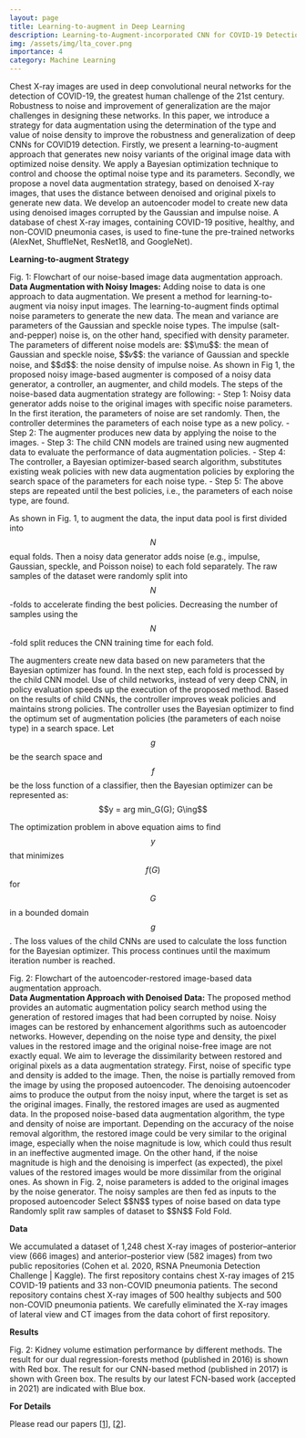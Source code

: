 ```yaml
---
layout: page
title: Learning-to-augment in Deep Learning
description: Learning-to-Augment-incorporated CNN for COVID-19 Detection in X-ray Images 
img: /assets/img/lta_cover.png
importance: 4
category: Machine Learning
---
```


Chest X-ray images are used in deep convolutional neural networks for the detection of COVID-19, the greatest human challenge of the 21st century. Robustness to noise and improvement of generalization are the major challenges in designing these networks. In this paper, we introduce a strategy for data augmentation using the determination of the type and value of noise density to improve the robustness and generalization of deep CNNs for COVID19 detection. Firstly, we present a learning-to-augment approach that generates new noisy variants of the original image data with optimized noise density. We apply a Bayesian optimization technique to control and choose the optimal noise type and its parameters. Secondly, we propose a novel data augmentation strategy, based on denoised X-ray images, that uses the distance between denoised and original pixels to generate new data. We develop an autoencoder model to create new data using denoised images corrupted by the Gaussian and impulse noise. A database of chest X-ray images, containing COVID-19 positive, healthy, and non-COVID pneumonia cases, is used to fine-tune the pre-trained networks (AlexNet, ShuffleNet, ResNet18, and GoogleNet). 

<strong>Learning-to-augment Strategy</strong>

<div class="row">
    <div class="col-sm mt-3 mt-md-0">
        <img class="img-fluid rounded z-depth-1" src="{{ '/assets/img/lta_process.png' | relative_url }}" alt="" title="example image"/>
    </div>
</div>
<div class="caption">
    Fig. 1: Flowchart of our noise-based image data augmentation approach.
</div>
<b>Data Augmentation with Noisy Images:</b> Adding noise to data is one approach to data augmentation. We present a method for learning-to-augment via noisy input images. The learning-to-augment finds optimal noise parameters to generate the new data. The mean and variance are parameters of the Gaussian and speckle noise types. The impulse (salt-and-pepper) noise is, on the other hand, specified with density parameter. The parameters of different noise models are: $$\mu$$: the mean of Gaussian and speckle noise, $$𝑣$$: the variance of Gaussian and speckle noise, and $$d$$: the noise density of impulse noise. As shown in Fig 1, the proposed noisy image-based augmenter is composed of a noisy data generator, a controller, an augmenter, and child models. The steps of the noise-based data augmentation strategy are following: 
- Step 1: Noisy data generator adds noise to the original images with specific noise parameters. In the first iteration, the parameters of noise are set randomly. Then, the controller determines the parameters of each noise type as a new policy.  
- Step 2: The augmenter produces new data by applying the noise to the images.  
- Step 3: The child CNN models are trained using new augmented data to evaluate the performance of data augmentation policies. 
- Step 4: The controller, a Bayesian optimizer-based search algorithm, substitutes existing weak policies with new data augmentation policies by exploring the search space of the parameters for each noise type. 
- Step 5: The above steps are repeated until the best policies, i.e., the parameters of each noise type, are found. 

As shown in Fig. 1, to augment the data, the input data pool is first divided into $$N$$ equal folds. Then a noisy data generator adds noise (e.g., impulse, Gaussian, speckle, and Poisson noise) to each fold separately. The raw samples of the dataset were randomly split into $$N$$-folds to accelerate finding the best policies. Decreasing the number of samples using the $$N$$-fold split reduces the CNN training time for each fold.  

The augmenters create new data based on new parameters that the Bayesian optimizer has found. In the next step, each fold is processed by the child CNN model. Use of child networks, instead of very deep CNN, in policy evaluation speeds up the execution of the proposed method. Based on the results of child CNNs, the controller improves weak policies and maintains strong policies. The controller uses the Bayesian optimizer to find the optimum set of augmentation policies (the parameters of each noise type) in a search space. Let $$g$$ be the search space and $$f$$ be the loss function of a classifier, then the Bayesian optimizer can be represented as:  
$$y = arg min_G(G); G\ing$$  

The optimization problem in above equation aims to find $$y$$ that minimizes $$f(G)$$ for $$G$$ in a bounded domain $$g$$. The loss values of the child CNNs are used to calculate the loss function for the Bayesian optimizer. This process continues until the maximum iteration number is reached. 

<div class="row">
    <div class="col-sm mt-3 mt-md-0">
        <img class="img-fluid rounded z-depth-1" src="{{ '/assets/img/lta_process_ae.png' | relative_url }}" alt="" title="example image"/>
    </div>
</div>
<div class="caption">
    Fig. 2: Flowchart of the autoencoder-restored image-based data augmentation approach.
</div>
<b>Data Augmentation Approach with Denoised Data:</b> The proposed method provides an automatic augmentation policy search method using the generation of restored images that had been corrupted by noise. Noisy images can be restored by enhancement algorithms such as autoencoder networks. However, depending on the noise type and density, the pixel values in the restored image and the original noise-free image are not exactly equal. We aim to leverage the dissimilarity between restored and original pixels as a data augmentation strategy. First, noise of specific type and density is added to the image. Then, the noise is partially removed from the image by using the proposed autoencoder. The denoising autoencoder aims to produce the output from the noisy input, where the target is set as the original images. Finally, the restored images are used as augmented data. In the proposed noise-based data augmentation algorithm, the type and density of noise are important. Depending on the accuracy of the noise removal algorithm, the restored image could be very similar to the original image, especially when the noise magnitude is low, which could thus result in an ineffective augmented image. On the other hand, if the noise magnitude is high and the denoising is imperfect (as expected), the pixel values of the restored images would be more dissimilar from the original ones. As shown in Fig. 2, noise parameters is added to the original images by the noise generator. The noisy samples are then fed as inputs to the proposed autoencoder Select $$N$$ types of noise based on data type Randomly split raw samples of dataset to $$N$$ Fold Fold. 

<strong>Data</strong>

We accumulated a dataset of 1,248 chest X-ray images of posterior–anterior view (666 images) and anterior–posterior view (582 images) from two public repositories (Cohen et al. 2020, RSNA Pneumonia Detection Challenge | Kaggle). The first repository contains chest X-ray images of 215 COVID-19 patients and 33 non-COVID pneumonia patients. The second repository contains chest X-ray images of 500 healthy subjects and 500 non-COVID pneumonia patients. We carefully eliminated the X-ray images of lateral view and CT images from the data cohort of first repository. 

<strong>Results</strong>

<div class="row">
    <div class="col-sm mt-3 mt-md-0">
        <img class="img-fluid rounded z-depth-1" src="{{ '/assets/img/r5_fig3.png' | relative_url }}" alt="" title="example image"/>
    </div>
</div>
<div class="caption">
    Fig. 2: Kidney volume estimation performance by different methods. The result for our dual regression-forests method (published in 2016) is shown with Red box. The result for our CNN-based method (published in 2017) is shown with Green box. The results by our latest FCN-based work (accepted in 2021) are indicated with Blue box.
</div>

<strong>For Details</strong>

Please read our papers [[1](https://ieeexplore.ieee.org/abstract/document/9358223?casa_token=rxZNi4GaP-YAAAAA:vlaAvOf6J1pKBT9goM4k0cCgPyJQ9NgOg_SSzt4iAFwHINOSelv-LsPXU44-XYmkME_wsI8)], [[2](https://link.springer.com/chapter/10.1007/978-3-319-66179-7_70)].

